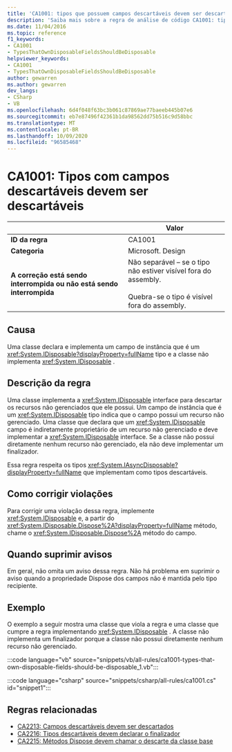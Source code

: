 ```yaml
---
title: 'CA1001: tipos que possuem campos descartáveis devem ser descartáveis (análise de código)'
description: 'Saiba mais sobre a regra de análise de código CA1001: tipos que possuem campos descartáveis devem ser descartáveis'
ms.date: 11/04/2016
ms.topic: reference
f1_keywords:
- CA1001
- TypesThatOwnDisposableFieldsShouldBeDisposable
helpviewer_keywords:
- CA1001
- TypesThatOwnDisposableFieldsShouldBeDisposable
author: gewarren
ms.author: gewarren
dev_langs:
- CSharp
- VB
ms.openlocfilehash: 6d4f048f63bc3b061c87869ae77baeeb445b07e6
ms.sourcegitcommit: eb7e87496f42361b1da98562dd75b516c9d58bbc
ms.translationtype: MT
ms.contentlocale: pt-BR
ms.lasthandoff: 10/09/2020
ms.locfileid: "96585468"
---
```

# <a name="ca1001-types-that-own-disposable-fields-should-be-disposable"></a>CA1001: Tipos com campos descartáveis devem ser descartáveis

| | Valor |
|-|-|
| **ID da regra** |CA1001|
| **Categoria** |Microsoft. Design|
| **A correção está sendo interrompida ou não está sendo interrompida** |Não separável – se o tipo não estiver visível fora do assembly.<br/><br/>Quebra-se o tipo é visível fora do assembly.|

## <a name="cause"></a>Causa

Uma classe declara e implementa um campo de instância que é um <xref:System.IDisposable?displayProperty=fullName> tipo e a classe não implementa <xref:System.IDisposable> .

## <a name="rule-description"></a>Descrição da regra

Uma classe implementa a <xref:System.IDisposable> interface para descartar os recursos não gerenciados que ele possui. Um campo de instância que é um <xref:System.IDisposable> tipo indica que o campo possui um recurso não gerenciado. Uma classe que declara que um <xref:System.IDisposable> campo é indiretamente proprietário de um recurso não gerenciado e deve implementar a <xref:System.IDisposable> interface. Se a classe não possui diretamente nenhum recurso não gerenciado, ela não deve implementar um finalizador.

Essa regra respeita os tipos <xref:System.IAsyncDisposable?displayProperty=fullName> que implementam como tipos descartáveis.

## <a name="how-to-fix-violations"></a>Como corrigir violações

Para corrigir uma violação dessa regra, implemente <xref:System.IDisposable> e, a partir do <xref:System.IDisposable.Dispose%2A?displayProperty=fullName> método, chame o <xref:System.IDisposable.Dispose%2A> método do campo.

## <a name="when-to-suppress-warnings"></a>Quando suprimir avisos

Em geral, não omita um aviso dessa regra. Não há problema em suprimir o aviso quando a propriedade Dispose dos campos não é mantida pelo tipo recipiente.

## <a name="example"></a>Exemplo

O exemplo a seguir mostra uma classe que viola a regra e uma classe que cumpre a regra implementando <xref:System.IDisposable> . A classe não implementa um finalizador porque a classe não possui diretamente nenhum recurso não gerenciado.

:::code language="vb" source="snippets/vb/all-rules/ca1001-types-that-own-disposable-fields-should-be-disposable_1.vb":::

:::code language="csharp" source="snippets/csharp/all-rules/ca1001.cs" id="snippet1":::

## <a name="related-rules"></a>Regras relacionadas

- [CA2213: Campos descartáveis devem ser descartados](ca2213.md)
- [CA2216: Tipos descartáveis devem declarar o finalizador](ca2216.md)
- [CA2215: Métodos Dispose devem chamar o descarte da classe base](ca2215.md)
